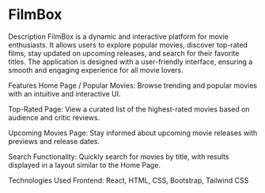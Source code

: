 # FilmBox

Description
FilmBox is a dynamic and interactive platform for movie enthusiasts. It allows users to explore popular movies, discover top-rated films, stay updated on upcoming releases, and search for their favorite titles. The application is designed with a user-friendly interface, ensuring a smooth and engaging experience for all movie lovers.

Features
Home Page / Popular Movies:
Browse trending and popular movies with an intuitive and interactive UI.

Top-Rated Page:
View a curated list of the highest-rated movies based on audience and critic reviews.

Upcoming Movies Page:
Stay informed about upcoming movie releases with previews and release dates.

Search Functionality:
Quickly search for movies by title, with results displayed in a layout similar to the Home Page.

Technologies Used
Frontend: React, HTML, CSS, Bootstrap, Tailwind CSS


